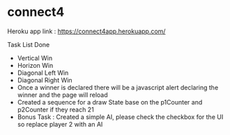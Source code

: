 # connect4
Heroku app link : https://connect4app.herokuapp.com/

Task List Done 
- Vertical Win 
- Horizon Win
- Diagonal Left Win
- Diagonal Right Win
- Once a winner is declared there will be a javascript alert declaring the winner and the page will reload 
- Created a sequence for a draw State base on the p1Counter and p2Counter if they reach 21
- Bonus Task : Created a simple AI, please check the checkbox for the UI so replace player 2 with an AI
